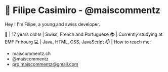 # 🎈 Filipe Casimiro - @maiscommentz

Hey ! I'm Filipe, a young and swiss developer.

🎂 | 17 years old
🌐 | Swiss, French and Portuguese
📚 | Currently studying at EMF Fribourg
💻 | Java, HTML, CSS, JavaScript
📫 | How to reach me:
  - maiscommentz.ch
  - @maiscommentz
  - pro.maiscommentz@gmail.com
